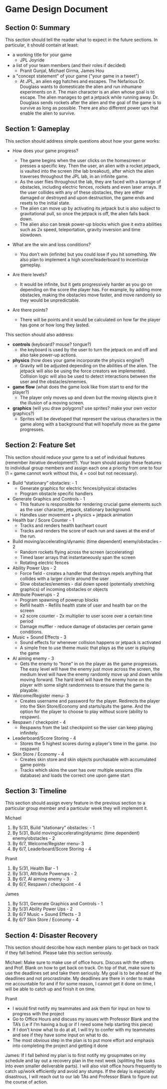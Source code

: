 # Game Design Document

## Section 0: Summary
This section should tell the reader what to expect in the future sections.  In particular, it should contain at least:
- a working title for your game
    - JPL Joyride
- a list of your team members (and their roles if decided)
    - Pranit Gunjal, Michael Girma, James Hou
- a "concept statement" of your game ("your game in a tweet")
    - At JPL, an alien egg hatches and escapes. The Nefarious Dr. Douglass wants to domesticate the alien and run inhumane experiments on it. The main character is an alien whose goal is to escape. The alien manages to get a jetpack while running away. Dr. Douglass sends rockets after the alien and the goal of the game is to survive as long as possible. There are also different power ups that enable the alien to survive.


## Section 1: Gameplay
This section should address simple questions about how your game works:
- How does your game progress?
    - The game begins when the user clicks on the homescreen or presses a specific key. Then the user, an alien with a rocket jetpack, is vaulted into the screen (the lab breakout),  after which the alien traverses throughout the JPL lab, in an infinite game.
    - As the user flies throughout the lab, they are faced with a barrage of obstacles, including electric fences, rockets and even laser arrays. If the user collides with any of these obstacles, they are either damaged or destroyed and upon destruction, the game ends and resets to the initial state.
    - The alien can move up by activating its jetpack but is also subject to gravitational pull, so once the jetpack is off, the alien falls back down. 
    - The alien also can break power-up blocks which give it extra abilities such as 2x speed, teleportation, gravity inversion and time slowdown.

- What are the win and loss conditions? 
    - You don’t win (infinite) but you could lose if you hit something. We also plan to implement a high score/leaderboard to incentivize gameplay.
- Are there levels?
    - It would be infinite, but it gets progressively harder as you go on depending on the score the player has. For example, by adding more obstacles, making the obstacles move faster, and move randomly so they would be unpredictable.
- Are there points?
    - There will be points and it would be calculated on how far the player has gone or how long they lasted. 

This section should also address:
- **controls** (keyboard? mouse? tongue?)
    - the keyboard is used by the user to turn the jetpack on and off and also take power-up actions.
- **physics** (how does your game incorporate the physics engine?)
    - Gravity will be adjusted depending on the abilities of the alien. The jetpack will also be using the force creators we implemented. Collision logic will also be used to detect interactions between the user and the obstacles/enemies.
- **game flow** (what does the game look like from start to end for the player?)
    - The player only moves up and down but the moving objects give it the illusion of a moving screen.
- **graphics** (will you draw polygons? use sprites? make your own vector graphics?)
    - Sprites will be developed that represent the various characters in the game along with a background that will hopefully move as the game progresses.

## Section 2: Feature Set
This section should reduce your game to a set of individual features (remember iterative development?).  Your team should
assign these features to individual group members and assign each one a priority from one to four (1 = game cannot work without this, 4 = cool but not necessary).

- Build “stationary” obstacles: - 1
    - Generate graphics for electric fences/physical obstacles
    - Program obstacle specific handlers
- Generate Graphics and Controls - 1
    - This feature is responsible for rendering crucial game elements such as the user character, jetpack, stationary background.
    - Handles user movement + physics + jetpack animation
- Health bar / Score Counter - 1
    - Tracks and renders health bar/heart count
    - Tracks and renders the score of each run and saves at the end of the run.
- Build moving/accelerating/dynamic (time dependent) enemy/obstacles - 2
    - Random rockets flying across the screen (accelerating)
    - Timed laser arrays that instantaneously span the screen
    - Rotating electric fences
- Ability Power Ups - 2
    - Force field - creates a handler that destroys repels anything that collides with a larger circle around the user
    - Slow obstacles/enemies - dial down speed (potentially stretching graphics) of incoming obstacles or objects
- Attribute Powerups - 2
    - Program spawning of powerup blocks
    - Refill health - Refills health state of user and health bar on the screen
    - x2 score counter - 2x multiplier to user score over a certain time period
    - Damage muffler - reduce damage of obstacles per certain game conditions.
- Music + Sound Effects - 3
    - Sound effects for whenever collision happens or jetpack is activated
    - A simple free to use theme music that plays as the user is playing the game
- AI aiming enemy - 3
    - Gets the enemy to “hone” in on the player as the game progresses. The easy level will have the enemy just move across the screen, the medium level will have the enemy randomly move up and down while moving forward. The hard level will have the enemy hone on the player with some slight randomness to ensure that the game is playable.
- Welcome/Register menu- 3
    - Creates username and password for the player. Redirects the player into the Skin Store/Economy and starts/quits the game. And the option for the player to choose to play without score (ability to respawn).
- Respawn / checkpoint - 4
    - Respawns from the last checkpoint so the user can keep playing infinitely.
- Leaderboard/Score Storing - 4
    - Stores the 5 highest scores during a player's time in the game. (no respawn)
- Skin Store / Economy - 4
    - Creates skin store and skin objects purchasable with accumulated game points
    - Tracks which skins the user has over multiple sessions (file database) and loads the correct one upon game start

## Section 3: Timeline
This section should assign every feature in the previous section to a particular group member and a particular week they will implement it.

Michael
1. By 5/31, Build “stationary” obstacles: - 1
2. By 5/31, Build moving/accelerating/dynamic (time dependent) enemy/obstacles - 2
3. By 6/7, Welcome/Register menu- 3
4. By 6/7, Leaderboard/Score Storing - 4

Pranit
1. By 5/31, Health Bar - 1
2. By 5/31, Attribute Powerups - 2
3. By 6/7, AI aiming enemy - 3
4. By 6/7, Respawn / checkpoint - 4

James
1. By 5/31, Generate Graphics and Controls - 1
2. By 5/31 Ability Power Ups - 2
3. By 6/7 Music + Sound Effects - 3
4. By 6/7 Skin Store / Economy - 4

## Section 4: Disaster Recovery
This section should describe how each member plans to get back on track if they fall behind.  Please take this section seriously.

Michael: Make sure to make use of office hours. Discuss with the others and Prof. Blank on how to get back on track. On top of that, make sure to use the deadlines set and take them seriously. My goal is to be ahead of the deadlines and not procrastinate. My deadlines are there in order to make me accountable for and if for some reason, I cannot get it done on time, I will be able to catch up and finish it on time. 

Pranit
- I would first notify my teammates and ask them for input on how to progress with the project
- Go to Office Hours and discuss my issues with Professor Blank and the TA’s (i.e if I’m having a bug or if I need some help starting this piece)
- If I don’t know what to do at all, I will try to confer with my teammates and see if they have some input on what to do. 
- The most obvious step in the plan is to put more effort and emphasis into completing the project and getting it done

James: If I fall behind my plan is to first notify my groupmates on my schedule and lay out a recovery plan in the next week (splitting the tasks into even smaller deliverable parts). I will also visit office hours frequently to catch up/work efficiently and avoid any stumps. If the delay is especially disastrous, I will reach out to our lab TAs and Professor Blank to figure out the course of action.
